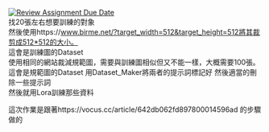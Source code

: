 [![Review Assignment Due Date](https://classroom.github.com/assets/deadline-readme-button-24ddc0f5d75046c5622901739e7c5dd533143b0c8e959d652212380cedb1ea36.svg)](https://classroom.github.com/a/X3WkcXtG)  
找20張左右想要訓練的對象  
然後使用https://www.birme.net/?target_width=512&target_height=512將其裁剪成512*512的大小。  
這會是訓練圖的Dataset  
使用相同的網站裁減規範圖，需要與訓練圖相似但又不能一樣，大概需要100張。
這會是規範圖的Dataset
用Dataset_Maker將兩者的提示詞標記好 然後適當的刪除一些提示詞  
然後就用Lora訓練那些資料

這次作業是跟著https://vocus.cc/article/642db062fd897800014596ad 的步驟做的
